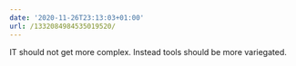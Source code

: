 ```yaml
---
date: '2020-11-26T23:13:03+01:00'
url: /1332084984535019520/
---
```

IT should not get more complex. Instead tools should be more variegated.

